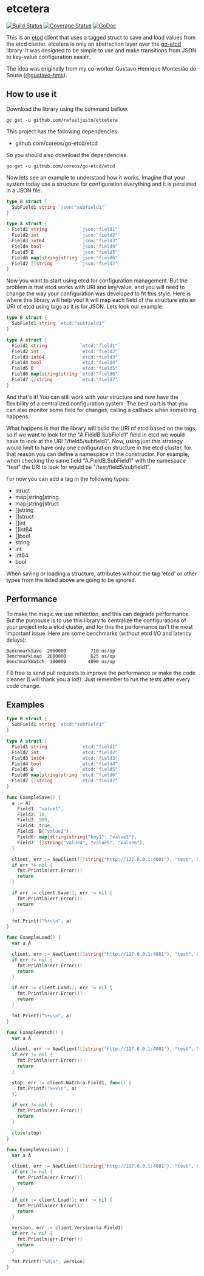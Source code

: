 etcetera
========

[![Build Status](https://travis-ci.org/rafaeljusto/etcetera.png?branch=master)](https://travis-ci.org/rafaeljusto/etcetera)
[![Coverage Status](https://img.shields.io/coveralls/rafaeljusto/etcetera.svg)](https://coveralls.io/r/rafaeljusto/etcetera)
[![GoDoc](https://godoc.org/github.com/rafaeljusto/etcetera?status.png)](https://godoc.org/github.com/rafaeljusto/etcetera)

This is an [etcd](https://coreos.com/using-coreos/etcd/) client that uses a tagged struct to save
and load values from the etcd cluster. etcetera is only an abstraction layer over the
[go-etcd](http://github.com/coreos/go-etcd) library. It was designed to be simple to use and make
transitions from JSON to key-value configuration easier.

The idea was originally from my co-worker Gustavo Henrique Montesião de Sousa
([@gustavo-hms](https://github.com/gustavo-hms)).

How to use it
-------------

Download the library using the command bellow.

```
go get -u github.com/rafaeljusto/etcetera
```

This project has the following dependencies:
  * github.com/coreos/go-etcd/etcd

So you should also download the dependencies.

```
go get -u github.com/coreos/go-etcd/etcd
```

Now lets see an example to understand how it works. Imagine that your system today use a structure
for configuration everything and it is persisted in a JSON file.

```go
type B struct {
  SubField1 string `json:"subfield1"`
}

type A struct {
  Field1 string            `json:"field1"`
  Field2 int               `json:"field2"`
  Field3 int64             `json:"field3"`
  Field4 bool              `json:"field4"`
  Field5 B                 `json:"field5"`
  Field6 map[string]string `json:"field6"`
  Field7 []string          `json:"field7"`
}
```

Now you want to start using etcd for configuration management. But the problem is that etcd works
with URI and key/value, and you will need to change the way your configuration was developed to fit
this style. Here is where this library will help you! It will map each field of the structure into
an URI of etcd using tags as it is for JSON. Lets look our example:

```go
type B struct {
  SubField1 string `etcd:"subfield1"`
}

type A struct {
  Field1 string            `etcd:"field1"`
  Field2 int               `etcd:"field2"`
  Field3 int64             `etcd:"field3"`
  Field4 bool              `etcd:"field4"`
  Field5 B                 `etcd:"field5"`
  Field6 map[string]string `etcd:"field6"`
  Field7 []string          `etcd:"field7"`
}
```

And that's it! You can still work with your structure and now have the flexibility of a centralized
configuration system. The best part is that you can also monitor some field for changes, calling a
callback when something happens.

What happens is that the library will build the URI of etcd based on the tags, so if we want to look
for the "A.FieldB.SubField1" field in etcd we would have to look at the URI "/field5/subfield1".
Now, using just this strategy would limit to have only one configuration structure in the etcd
cluster, for that reason you can define a namespace in the constructor. For example, when checking
the same field "A.FieldB.SubField1" with the namespace "test" the URI to look for would be
"/test/field5/subfield1".

For now you can add a tag in the following types:

  * struct
  * map[string]string
  * map[string]struct
  * []string
  * []struct
  * []int
  * []int64
  * []bool
  * string
  * int
  * int64
  * bool

When saving or loading a structure, attributes without the tag 'etcd' or other types from the listed
above are going to be ignored.

Performance
-----------

To make the magic we use reflection, and this can degrade performance. But the purpouse is to use
this library to centralize the configurations of your project into a etcd cluster, and for this the
performance isn't the most important issue. Here are some benchmarks (without etcd I/O and latency
delays):

```
BenchmarkSave  2000000         710 ns/op
BenchmarkLoad  2000000         625 ns/op
BenchmarkWatch  300000        4890 ns/op
```

Fill free to send pull requests to improve the performance or make the code cleaner (I will thank
you a lot!). Just remember to run the tests after every code change.

Examples
--------

```go
type B struct {
  SubField1 string `etcd:"subfield1"`
}

type A struct {
  Field1 string            `etcd:"field1"`
  Field2 int               `etcd:"field2"`
  Field3 int64             `etcd:"field3"`
  Field4 bool              `etcd:"field4"`
  Field5 B                 `etcd:"field5"`
  Field6 map[string]string `etcd:"field6"`
  Field7 []string          `etcd:"field7"`
}

func ExampleSave() {
  a := A{
    Field1: "value1",
    Field2: 10,
    Field3: 999,
    Field4: true,
    Field5: B{"value2"},
    Field6: map[string]string{"key1": "value3"},
    Field7: []string{"value4", "value5", "value6"},
  }

  client, err := NewClient([]string{"http://127.0.0.1:4001"}, "test", &a)
  if err != nil {
    fmt.Println(err.Error())
    return
  }

  if err := client.Save(); err != nil {
    fmt.Println(err.Error())
    return
  }

  fmt.Printf("%+v\n", a)
}

func ExampleLoad() {
  var a A

  client, err := NewClient([]string{"http://127.0.0.1:4001"}, "test", &a)
  if err != nil {
    fmt.Println(err.Error())
    return
  }

  if err := client.Load(); err != nil {
    fmt.Println(err.Error())
    return
  }

  fmt.Printf("%+v\n", a)
}

func ExampleWatch() {
  var a A

  client, err := NewClient([]string{"http://127.0.0.1:4001"}, "test", &a)
  if err != nil {
    fmt.Println(err.Error())
    return
  }

  stop, err := client.Watch(a.Field1, func() {
    fmt.Printf("%+v\n", a)
  })

  if err != nil {
    fmt.Println(err.Error())
    return
  }

  close(stop)
}

func ExampleVersion() {
  var a A

  client, err := NewClient([]string{"http://127.0.0.1:4001"}, "test", &a)
  if err != nil {
    fmt.Println(err.Error())
    return
  }

  if err := client.Load(); err != nil {
    fmt.Println(err.Error())
    return
  }

  version, err := client.Version(&a.Field1)
  if err != nil {
    fmt.Println(err.Error())
    return
  }

  fmt.Printf("%d\n", version)
}
```